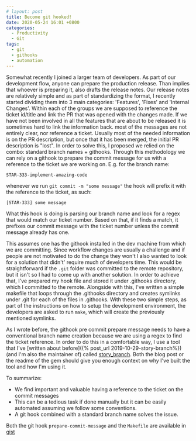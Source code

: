 ```yaml
---
# layout: post
title: Become git hooked!
date: 2020-05-24 16:01 +0800
categories:
  - Productivity
  - Git
tags:
  - git
  - githooks
  - automation
---
```


Somewhat recently I joined a larger team of developers. As part of our development flow, anyone can prepare the production release. Than implies that whoever is preparing it, also drafts the release notes. Our release notes are relatively simple and as part of standardizing the format, I recently started dividing them into 3 main categories:
'Features', 'Fixes' and 'Internal Changes'.
Within each of the groups we are supposed to reference the ticket id/title and link the PR that was opened with the changes made.
If we have not been involved in all the features that are about to be released it is sometimes hard to link the information back. most of the messages are not entirely clear, nor reference a ticket. Usually most of the needed information is on the PR description, but once that it has been merged, the initial PR description is "lost". In order to solve this, I proposed we relied on the combo: standard branch names + githooks. Through this methodology we can rely on a githook to prepare the commit message for us with a reference to the ticket we are working on.
E.g. for the branch name:
```
STAR-333-implement-amazing-code
```
whenever we run `git commit -m "some message"` the hook will prefix it with the reference to the ticket, as such:
```
[STAR-333] some message
```

What this hook is doing is parsing our branch name and look for a regex that would match our ticket number. Based on that, if it finds a match, it prefixes our commit message with the ticket number unless the commit message already has one.

This assumes one has the githook installed in the dev machine from which we are committing. Since workflow changes are usually a challenge and if people are not motivated to do the change they won't I also wanted to look for a solution that didn't' require much of developers time. This would be straightforward if the `.git` folder was committed to the remote repository, but it isn't so I had to come up with another solution. In order to achieve that, I've prepared my hook file and stored it under .githooks directory, which I committed to the remote. Alongside with this, I've written a simple makefile that loops through the .githooks directory and creates symlinks under .git for each of the files in .githooks.
With these two simple steps, as part of the instructions on how to setup the development environment, the developers are asked to run `make`, which will create the previously mentioned symlinks.

As I wrote before, the githook pre commit prepare message needs to have a conventional branch name creation because we are using a regex to find the ticket reference. In order to do this in a comfortable way, I use a tool that I've [written about before]({% post_url 2019-10-29-story-branch%}) (and I'm also the maintainer of) called [story_branch](https://github.com/story-branch/story_branch). Both the blog post or the readme of the gem should give you enough context on why I've built the tool and how I'm using it.

To summarize:

- We find important and valuable having a reference to the ticket on the commit messages
- This can be a tedious task if done manually but it can be easily automated assuming we follow some conventions.
- A git hook combined with a standard branch name solves the issue.

Both the git hook `prepare-commit-message` and the `Makefile` are available in [gist](https://gist.github.com/rpbaltazar/969206aa33617325d985b1daf1c0d8eb)
